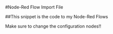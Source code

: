 #Node-Red Flow Import File

##This snippet is the code to my Node-Red Flows

Make sure to change the configuration nodes!!

